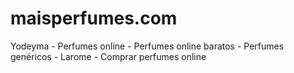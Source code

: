 # maisperfumes.com
Yodeyma - Perfumes online - Perfumes online baratos - Perfumes genéricos - Larome - Comprar perfumes online
